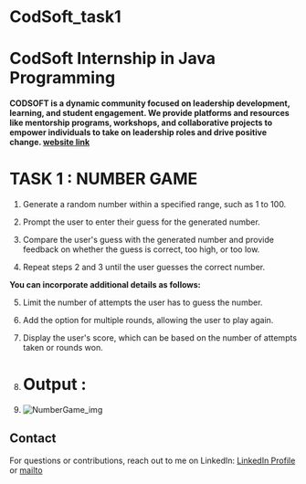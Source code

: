 # CodSoft_task1

# CodSoft Internship in Java Programming  

**CODSOFT is a dynamic community focused on leadership development, learning, and student engagement. We provide platforms and resources like mentorship programs, workshops, and collaborative projects to empower individuals to take on leadership roles and drive positive change.  [website link](https://www.codsoft.in)**

# TASK 1 : NUMBER GAME

1. Generate a random number within a specified range, such as 1 to 100.

2. Prompt the user to enter their guess for the generated number.

3. Compare the user's guess with the generated number and provide feedback on whether the guess
is correct, too high, or too low.

4. Repeat steps 2 and 3 until the user guesses the correct number.

**You can incorporate additional details as follows:**

5. Limit the number of attempts the user has to guess the number.
6. Add the option for multiple rounds, allowing the user to play again.
7. Display the user's score, which can be based on the number of attempts taken or rounds won.

8. # Output :
9. ![NumberGame_img](https://github.com/user-attachments/assets/b70e33a1-2fd8-4100-9841-96916a473042)

## Contact
For questions or contributions, reach out to me on LinkedIn:
[ LinkedIn Profile](https://www.linkedin.com/in/jyoti-pal-941229329)  or [mailto](jyotipal9503@gmail.com)
